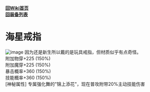 [**回Wiki首页**](../README.md)   
[**回装备列表**](../README.md)   
# 海星戒指
![image](https://user-images.githubusercontent.com/35645329/193885725-3ae26084-fe9d-47b9-99ff-3b111bcf1ec0.png) 因为还是新生所以戴的是玩具戒指，但材质似乎有点奇怪。   
附加物穿+225 (150%)   
附加魔穿+225 (150%)   
暴击概率+360 (150%)   
技能概率+360 (150%)   
\[神秘属性] 专属强化舞的"锦上添花"，现在普攻附带20%主动技能伤害
